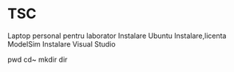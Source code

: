 # TSC

Laptop personal pentru laborator
Instalare Ubuntu
Instalare,licenta ModelSim
Instalare Visual Studio

pwd
cd~
mkdir dir
